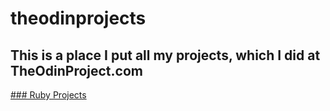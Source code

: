 # theodinprojects

## This is a place I put all my projects, which I did at TheOdinProject.com

[### Ruby Projects](https://github.com/phucledien/theodinprojects/tree/master/ruby-projects) 
